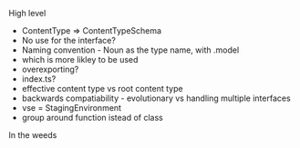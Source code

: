 High level

- ContentType => ContentTypeSchema
- No use for the interface?
- Naming convention - Noun as the type name, with .model
- which is more likley to be used
- overexporting?
- index.ts?
- effective content type vs root content type
- backwards compatiability - evolutionary vs handling multiple interfaces
- vse = StagingEnvironment
- group around function istead of class

In the weeds
